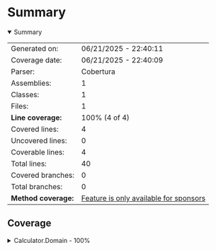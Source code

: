 # Summary
<details open><summary>Summary</summary>

|||
|:---|:---|
| Generated on: | 06/21/2025 - 22:40:11 |
| Coverage date: | 06/21/2025 - 22:40:09 |
| Parser: | Cobertura |
| Assemblies: | 1 |
| Classes: | 1 |
| Files: | 1 |
| **Line coverage:** | 100% (4 of 4) |
| Covered lines: | 4 |
| Uncovered lines: | 0 |
| Coverable lines: | 4 |
| Total lines: | 40 |
| Covered branches: | 0 |
| Total branches: | 0 |
| **Method coverage:** | [Feature is only available for sponsors](https://reportgenerator.io/pro) |

</details>

## Coverage
<details><summary>Calculator.Domain - 100%</summary>

|**Name**|**Line**|**Branch**|
|:---|---:|---:|
|**Calculator.Domain**|**100%**|****|
|Calculator.Domain.Calculator|100%||

</details>
